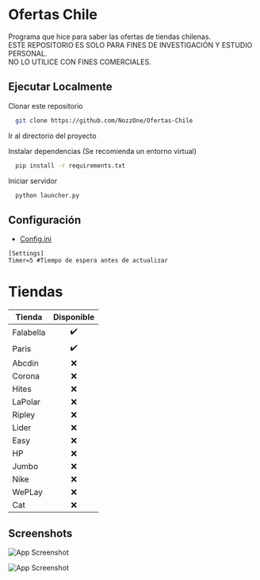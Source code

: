 # Ofertas Chile

Programa que hice para saber las ofertas de tiendas chilenas.<br/>ESTE REPOSITORIO ES SOLO PARA FINES DE INVESTIGACIÓN Y ESTUDIO PERSONAL.<br/>NO LO UTILICE CON FINES COMERCIALES.


## Ejecutar Localmente

Clonar este repositorio

```bash
  git clone https://github.com/NozzOne/Ofertas-Chile
```

Ir al directorio del proyecto


Instalar dependencias (Se recomienda un entorno virtual)

```bash
  pip install -r requirements.txt
```

Iniciar servidor

```bash
  python launcher.py
```


## Configuración
- [Config.ini](./data/config.ini)

```
[Settings]
Timer=5 #Tiempo de espera antes de actualizar
```

# Tiendas

| Tienda        | Disponible   |
| ------------- | :---:|
| Falabella     | ✔️           |
| Paris         | ✔️           |
| Abcdin         | ❌           |
| Corona        | ❌           |
| Hites        | ❌           |
| LaPolar        | ❌           |
| Ripley        | ❌           |
| Lider        | ❌           |
| Easy        | ❌           |
| HP        | ❌           |
| Jumbo        | ❌           |
| Nike        | ❌           |
| WePLay        | ❌           |
| Cat        | ❌           |
## Screenshots

![App Screenshot](https://i.imgur.com/d38nwi6.png)

![App Screenshot](https://i.imgur.com/Yvb5SIk.png)
